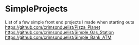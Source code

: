 # SimpleProjects
List of a few simple front end projects I made when starting outa <br/>
https://github.com/crimsonduelist/Pizza_Planet<br/>
https://github.com/crimsonduelist/Simple_Gas_Station<br/>
https://github.com/crimsonduelist/Simple_Bank_ATM
